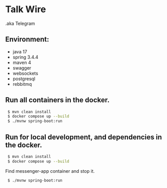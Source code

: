 # Talk Wire
.aka Telegram

## Environment:
- java 17
- spring 3.4.4
- maven 4
- swagger
- websockets
- postgresql
- rebbitmq

## Run all containers in the docker.
```sh
 $ mvn clean install
 $ docker compose up --build
 $ ./mvnw spring-boot:run
```

## Run for local development, and dependencies in the docker.
```sh
 $ mvn clean install
 $ docker compose up --build
```
Find messenger-app container and stop it.
```sh
 $ ./mvnw spring-boot:run
```

